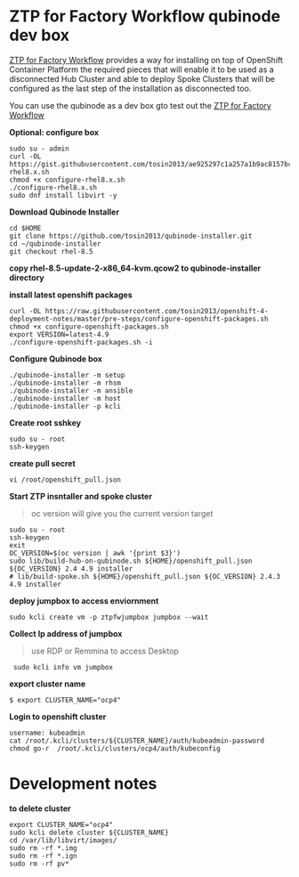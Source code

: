 # ZTP for Factory Workflow qubinode dev box 
[ZTP for Factory Workflow](https://rh-ecosystem-edge.github.io/ztp-pipeline-relocatable/1.0/ZTP-for-factories.html) provides a way for installing on top of OpenShift Container Platform the required pieces that will enable it to be used as a disconnected Hub Cluster and able to deploy Spoke Clusters that will be configured as the last step of the installation as disconnected too.

You can use the qubinode as a dev box gto test out the [ZTP for Factory Workflow](https://rh-ecosystem-edge.github.io/ztp-pipeline-relocatable/1.0/ZTP-for-factories.html)


**Optional: configure box**
```
sudo su - admin
curl -OL https://gist.githubusercontent.com/tosin2013/ae925297c1a257a1b9ac8157bcc81f31/raw/71a798d427a016bbddcc374f40e9a4e6fd2d3f25/configure-rhel8.x.sh
chmod +x configure-rhel8.x.sh
./configure-rhel8.x.sh
sudo dnf install libvirt -y
```

**Download Qubinode Installer**
```
cd $HOME
git clone https://github.com/tosin2013/qubinode-installer.git
cd ~/qubinode-installer
git checkout rhel-8.5
```

**copy rhel-8.5-update-2-x86_64-kvm.qcow2 to qubinode-installer directory**

**install latest openshift packages**
```
curl -OL https://raw.githubusercontent.com/tosin2013/openshift-4-deployment-notes/master/pre-steps/configure-openshift-packages.sh
chmod +x configure-openshift-packages.sh
export VERSION=latest-4.9
./configure-openshift-packages.sh -i
```

**Configure Qubinode box**
```
./qubinode-installer -m setup
./qubinode-installer -m rhsm
./qubinode-installer -m ansible
./qubinode-installer -m host
./qubinode-installer -p kcli
```

**Create root sshkey**
```
sudo su - root
ssh-keygen
```
**create pull secret**
```
vi /root/openshift_pull.json
```

**Start ZTP insntaller and spoke cluster** 
> oc version will give you the current version target 
```
sudo su - root
ssh-keygen
exit
OC_VERSION=$(oc version | awk '{print $3}')
sudo lib/build-hub-on-qubinode.sh ${HOME}/openshift_pull.json ${OC_VERSION} 2.4 4.9 installer
# lib/build-spoke.sh ${HOME}/openshift_pull.json ${OC_VERSION} 2.4.3 4.9 installer
```

**deploy jumpbox to access enviornment**
```
sudo kcli create vm -p ztpfwjumpbox jumpbox --wait
```

**Collect Ip address of jumpbox**
> use RDP or Remmina to access Desktop
```
 sudo kcli info vm jumpbox
```

**export cluster name**
```
$ export CLUSTER_NAME="ocp4"
```

**Login to openshift cluster**
```
username: kubeadmin
cat /root/.kcli/clusters/${CLUSTER_NAME}/auth/kubeadmin-password
chmod go-r  /root/.kcli/clusters/ocp4/auth/kubeconfig

```


# Development notes
**to delete cluster**
```
export CLUSTER_NAME="ocp4"
sudo kcli delete cluster ${CLUSTER_NAME}
cd /var/lib/libvirt/images/
sudo rm -rf *.img
sudo rm -rf *.ign
sudo rm -rf pv*
```